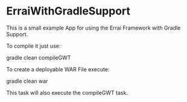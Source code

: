 ErraiWithGradleSupport
======================

This is a small example App for using the Errai Framework with Gradle Support.

To compile it just use:

gradle clean compileGWT

To create a deployable WAR File execute:

gradle clean war

This task will also execute the compileGWT task.